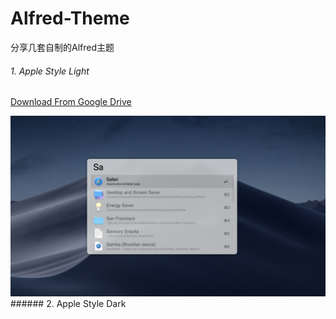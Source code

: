 # Alfred-Theme
分享几套自制的Alfred主题
###### 1. Apple Style Light
[Download From Google Drive](https://drive.google.com/open?id=1HpceoRJ8kqG7CHm8wSBCcr3fJqYMdWXi)

<img src = "screenshots/Apple Style Light.png">
###### 2. Apple Style Dark
